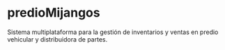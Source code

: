 # predioMijangos
Sistema multiplataforma para la gestión de inventarios y ventas en predio vehicular y distribuidora de partes. 
